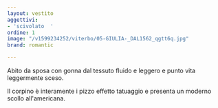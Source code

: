 ```yaml
---
layout: vestito
aggettivi:
- 'scivolato  '
ordine: 1
image: "/v1599234252/viterbo/05-GIULIA-_DAL1562_qgtt6q.jpg"
brand: romantic

---
```

Abito da sposa con gonna dal tessuto fluido e leggero e punto vita leggermente sceso.

 Il corpino è interamente i pizzo effetto tatuaggio e presenta un moderno scollo all'americana.